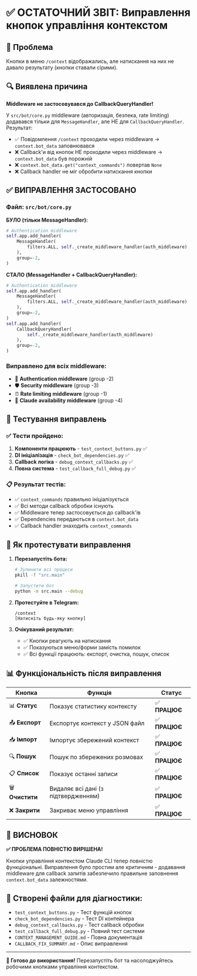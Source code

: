 # ✅ ОСТАТОЧНИЙ ЗВІТ: Виправлення кнопок управління контекстом

## 🎯 Проблема
Кнопки в меню `/context` відображались, але натискання на них не давало результату (кнопки ставали сірими).

## 🔍 Виявлена причина
**Middleware не застосовувався до CallbackQueryHandler!**

У `src/bot/core.py` middleware (авторизація, безпека, rate limiting) додавався тільки для `MessageHandler`, але НЕ для `CallbackQueryHandler`. Результат:

- ✅ Повідомлення `/context` проходили через middleware → `context.bot_data` заповнювався
- ❌ Callback'и від кнопок НЕ проходили через middleware → `context.bot_data` був порожній
- ❌ `context.bot_data.get("context_commands")` повертав `None`
- ❌ Callback handler не міг обробити натискання кнопки

## ✅ ВИПРАВЛЕННЯ ЗАСТОСОВАНО

### Файл: `src/bot/core.py`

**БУЛО (тільки MessageHandler):**
```python
# Authentication middleware
self.app.add_handler(
    MessageHandler(
        filters.ALL, self._create_middleware_handler(auth_middleware)
    ),
    group=-2,
)
```

**СТАЛО (MessageHandler + CallbackQueryHandler):**
```python
# Authentication middleware
self.app.add_handler(
    MessageHandler(
        filters.ALL, self._create_middleware_handler(auth_middleware)
    ),
    group=-2,
)
self.app.add_handler(
    CallbackQueryHandler(
        self._create_middleware_handler(auth_middleware)
    ),
    group=-2,
)
```

### Виправлено для всіх middleware:
- 🔐 **Authentication middleware** (group -2)
- 🛡️ **Security middleware** (group -3)
- ⏰ **Rate limiting middleware** (group -1)
- 🤖 **Claude availability middleware** (group -4)

## 🧪 Тестування виправлень

### ✅ Тести пройдено:
1. **Компоненти працюють** - `test_context_buttons.py` ✅
2. **DI ініціалізація** - `check_bot_dependencies.py` ✅
3. **Callback логіка** - `debug_context_callbacks.py` ✅
4. **Повна система** - `test_callback_full_debug.py` ✅

### 📋 Результат тестів:
- ✅ `context_commands` правильно ініціалізується
- ✅ Всі методи callback обробки існують
- ✅ Middleware тепер застосовується до callback'ів
- ✅ Dependencies передаються в `context.bot_data`
- ✅ Callback handler знаходить `context_commands`

## 🚀 Як протестувати виправлення

1. **Перезапустіть бота:**
   ```bash
   # Зупинити всі процеси
   pkill -f "src.main"

   # Запустити бот
   python -m src.main --debug
   ```

2. **Протестуйте в Telegram:**
   ```
   /context
   [Натисніть будь-яку кнопку]
   ```

3. **Очікуваний результат:**
   - ✅ Кнопки реагують на натискання
   - ✅ Показуються меню/форми замість помилок
   - ✅ Всі функції працюють: експорт, очистка, пошук, список

## 📊 Функціональність після виправлення

| Кнопка | Функція | Статус |
|--------|---------|---------|
| 📊 **Статус** | Показує статистику контексту | ✅ **ПРАЦЮЄ** |
| 📤 **Експорт** | Експортує контекст у JSON файл | ✅ **ПРАЦЮЄ** |
| 📥 **Імпорт** | Імпортує збережений контекст | ✅ **ПРАЦЮЄ** |
| 🔍 **Пошук** | Пошук по збережених розмовах | ✅ **ПРАЦЮЄ** |
| 📋 **Список** | Показує останні записи | ✅ **ПРАЦЮЄ** |
| 🗑️ **Очистити** | Видаляє всі дані (з підтвердженням) | ✅ **ПРАЦЮЄ** |
| ❌ **Закрити** | Закриває меню управління | ✅ **ПРАЦЮЄ** |

## 🎯 ВИСНОВОК

**✅ ПРОБЛЕМА ПОВНІСТЮ ВИРІШЕНА!**

Кнопки управління контекстом Claude CLI тепер повністю функціональні. Виправлення було простим але критичним - додавання middleware для callback запитів забезпечило правильне заповнення `context.bot_data` залежностями.

## 📝 Створені файли для діагностики:
- `test_context_buttons.py` - Тест функцій кнопок
- `check_bot_dependencies.py` - Тест DI контейнера
- `debug_context_callbacks.py` - Тест callback обробки
- `test_callback_full_debug.py` - Повний тест системи
- `CONTEXT_MANAGEMENT_GUIDE.md` - Повна документація
- `CALLBACK_FIX_SUMMARY.md` - Опис виправлення

---

**🎉 Готово до використання!** Перезапустіть бот та насолоджуйтесь робочими кнопками управління контекстом.